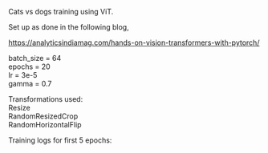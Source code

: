 
Cats vs dogs training using ViT.   
  
Set up as done in the following blog,  
  
https://analyticsindiamag.com/hands-on-vision-transformers-with-pytorch/  
  
batch_size = 64  
epochs = 20  
lr = 3e-5  
gamma = 0.7  
  
Transformations used:  
Resize  
RandomResizedCrop   
RandomHorizontalFlip  

Training logs for first 5 epochs: 


